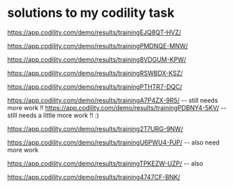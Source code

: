 # solutions to my codility task 



https://app.codility.com/demo/results/trainingEJQ8QT-HVZ/

https://app.codility.com/demo/results/trainingPMDNQE-MNW/

https://app.codility.com/demo/results/training8VDGUM-KPW/

https://app.codility.com/demo/results/trainingRSWBDX-KSZ/

https://app.codility.com/demo/results/trainingPTHTR7-DQC/

https://app.codility.com/demo/results/trainingA7P4ZX-9R5/   -- still needs more work !! 
https://app.codility.com/demo/results/trainingPDBNY4-5KV/   -- still needs a little more work !! :)

https://app.codility.com/demo/results/training2T7URG-9NW/


https://app.codility.com/demo/results/trainingU6PWU4-PJP/ -- also need more work 

https://app.codility.com/demo/results/trainingTPKEZW-UZP/ -- also

https://app.codility.com/demo/results/training4747CF-BNK/

